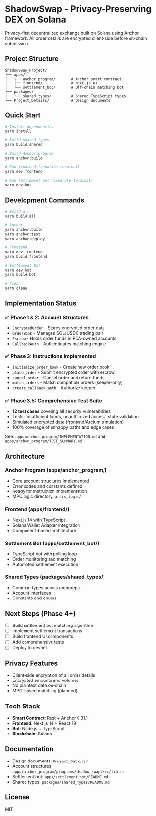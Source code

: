 # ShadowSwap - Privacy-Preserving DEX on Solana

Privacy-first decentralized exchange built on Solana using Anchor framework. All order details are encrypted client-side before on-chain submission.

## Project Structure

```
ShadowSwap_Project/
├── apps/
│   ├── anchor_program/       # Anchor smart contract
│   ├── frontend/             # Next.js UI
│   └── settlement_bot/       # Off-chain matching bot
├── packages/
│   └── shared_types/         # Shared TypeScript types
└── Project_Details/          # Design documents
```

## Quick Start

```bash
# Install dependencies
yarn install

# Build shared types
yarn build:shared

# Build Anchor program
yarn anchor:build

# Run frontend (separate terminal)
yarn dev:frontend

# Run settlement bot (separate terminal)
yarn dev:bot
```

## Development Commands

```bash
# Build all
yarn build:all

# Anchor
yarn anchor:build
yarn anchor:test
yarn anchor:deploy

# Frontend
yarn dev:frontend
yarn build:frontend

# Settlement Bot
yarn dev:bot
yarn build:bot

# Clean
yarn clean
```

## Implementation Status

### ✅ Phase 1 & 2: Account Structures
- `EncryptedOrder` - Stores encrypted order data
- `OrderBook` - Manages SOL/USDC trading pair
- `Escrow` - Holds order funds in PDA-owned accounts
- `CallbackAuth` - Authenticates matching engine

### ✅ Phase 3: Instructions Implemented
- `initialize_order_book` - Create new order book
- `place_order` - Submit encrypted order with escrow
- `cancel_order` - Cancel order and return funds
- `match_orders` - Match compatible orders (keeper-only)
- `create_callback_auth` - Authorize keeper

### ✅ Phase 3.5: Comprehensive Test Suite
- **12 test cases** covering all security vulnerabilities
- Tests: Insufficient funds, unauthorized access, state validation
- Simulated encrypted data (frontend/Arcium simulation)
- 100% coverage of unhappy paths and edge cases

See: `apps/anchor_program/IMPLEMENTATION.md` and `apps/anchor_program/TEST_SUMMARY.md`

## Architecture

### Anchor Program (apps/anchor_program/)
- Core account structures implemented
- Error codes and constants defined
- Ready for instruction implementation
- MPC logic directory: `arcis_logic/`

### Frontend (apps/frontend/)
- Next.js 14 with TypeScript
- Solana Wallet Adapter integration
- Component-based architecture

### Settlement Bot (apps/settlement_bot/)
- TypeScript bot with polling loop
- Order monitoring and matching
- Automated settlement execution

### Shared Types (packages/shared_types/)
- Common types across monorepo
- Account interfaces
- Constants and enums

## Next Steps (Phase 4+)

- [ ] Build settlement bot matching algorithm
- [ ] Implement settlement transactions
- [ ] Build frontend UI components  
- [ ] Add comprehensive tests
- [ ] Deploy to devnet

## Privacy Features

- Client-side encryption of all order details
- Encrypted amounts and volumes
- No plaintext data on-chain
- MPC-based matching (planned)

## Tech Stack

- **Smart Contract**: Rust + Anchor 0.31.1
- **Frontend**: Next.js 14 + React 18
- **Bot**: Node.js + TypeScript
- **Blockchain**: Solana

## Documentation

- Design documents: `Project_Details/`
- Account structures: `apps/anchor_program/programs/shadow_swap/src/lib.rs`
- Settlement bot: `apps/settlement_bot/README.md`
- Shared types: `packages/shared_types/README.md`

## License

MIT

